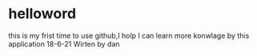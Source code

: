 # helloword
this is my frist time to use github,I holp I can learn more konwlage by this application  18-6-21 Wirten by dan 
